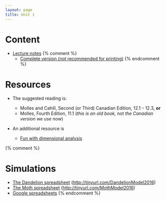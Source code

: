 ```yaml
---
layout: page
title: Unit 1
---
```


# Content

* [Lecture notes](/materials/linear.handouts.pdf)
{% comment %} 
  * [Complete version (not recommended for printing)](materials/linear.complete.pdf)
{% endcomment %} 

# Resources

* The suggested reading is:
  * Molles and Cahill, Second (or Third) Canadian Edition, 12.1 – 12.3, __or__
  * Molles, Fourth Edition,
  11.1 (_this is an old book,_ not _the Canadian version we use now_)

* An additional resource is
  * [Fun with dimensional analysis](http://www.alysion.org/dimensional/fun.htm)

{% comment %} 
# Simulations

* [The Dandelion spreadsheet](http://tinyurl.com/DandelionModel2016) (http://tinyurl.com/DandelionModel2016)
* [The Moth spreadsheet](http://tinyurl.com/MothModel2016) (http://tinyurl.com/MothModel2016)
* [Google spreadsheets](spreadsheets.html)
{% endcomment %} 

